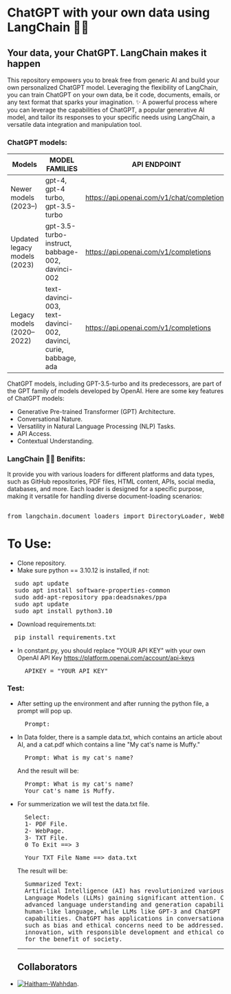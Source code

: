 # ChatGPT with your own data using LangChain 🦜️🔗
## Your data, your ChatGPT. LangChain makes it happen
This repository empowers you to break free from generic AI and build your own personalized ChatGPT model.  Leveraging the flexibility of LangChain, you can train ChatGPT on your own data, be it code, documents, emails, or any text format that sparks your imagination. ✨
A powerful process where you can leverage the capabilities of ChatGPT, a popular generative AI model, and tailor its responses to your specific needs using LangChain, a versatile data integration and manipulation tool.
### ChatGPT models:
| Models   | MODEL FAMILIES	| API ENDPOINT |
| -------- | -------- | -------- |
| Newer models (2023–)| gpt-4, gpt-4 turbo, gpt-3.5-turbo	 | https://api.openai.com/v1/chat/completions |
| Updated legacy models (2023)	 | gpt-3.5-turbo-instruct, babbage-002, davinci-002	 | https://api.openai.com/v1/completions |
| Legacy models (2020–2022)	 | text-davinci-003, text-davinci-002, davinci, curie, babbage, ada | https://api.openai.com/v1/completions |

ChatGPT models, including GPT-3.5-turbo and its predecessors, are part of the GPT family of models developed by OpenAI. Here are some key features of ChatGPT models:

* Generative Pre-trained Transformer (GPT) Architecture.
* Conversational Nature.
* Versatility in Natural Language Processing (NLP) Tasks.
* API Access.
* Contextual Understanding.

### LangChain 🦜️🔗 Benifits:
It provide you with various loaders for different platforms and data types, such as GitHub repositories, PDF files, HTML content, APIs, social media, databases, and more. Each loader is designed for a specific purpose, making it versatile for handling diverse document-loading scenarios:
<pre> 
from langchain.document_loaders import DirectoryLoader, WebBaseLoader, TextLoader, PyPDFLoader, GitLoader, CSVLoader, PythonLoader
</pre>
# To Use:
* Clone repository.
* Make sure python == 3.10.12 is installed, if not:
<pre>
  sudo apt update
  sudo apt install software-properties-common
  sudo add-apt-repository ppa:deadsnakes/ppa
  sudo apt update
  sudo apt install python3.10
</pre>
* Download requirements.txt:
<pre>
  pip install requirements.txt
</pre>
* In constant.py, you should replace "YOUR API KEY" with your own OpenAI API Key https://platform.openai.com/account/api-keys
  <pre>
    APIKEY = "YOUR API KEY"
  </pre>
### Test:
* After setting up the environment and after running the python file, a prompt will pop up.
  <pre>
    Prompt:
  </pre>
* In Data folder, there is a sample data.txt, which contains an article about AI, and a cat.pdf which contains a line "My cat's name is Muffy."
  <pre>
    Prompt: What is my cat's name?
  </pre>  
  And the result will be:
  <pre>
    Prompt: What is my cat's name?
    Your cat's name is Muffy.
  </pre>
* For summerization we will test the data.txt file.
  <pre>
    Select:
    1- PDF File.
    2- WebPage.
    3- TXT File.
    0 To Exit ==> 3
  </pre>
  <pre>
    Your TXT File Name ==> data.txt
  </pre>
  The result will be:
  <pre>
    Summarized Text:
    Artificial Intelligence (AI) has revolutionized various industries, with Natural Language Processing (NLP) and Large 
    Language Models (LLMs) gaining significant attention. ChatGPT, a creation of OpenAI, is a remarkable LLM that showcases 
    advanced language understanding and generation capabilities. NLP focuses on enabling machines to comprehend and generate 
    human-like language, while LLMs like GPT-3 and ChatGPT have shown exceptional language understanding and generation 
    capabilities. ChatGPT has applications in conversational agents, content generation, and programming assistance, but challenges 
    such as bias and ethical concerns need to be addressed. Overall, AI, NLP, and LLMs represent the forefront of technological 
    innovation, with responsible development and ethical considerations playing a crucial role in harnessing their full potential 
    for the benefit of society.
  </pre>
  ---------------------------------------------------------------------------------
  ## Collaborators

- [![Haitham-Wahhdan](https://github.com/Haitham-Wahhdan.png)](https://github.com/Haitham-Wahhdan).
